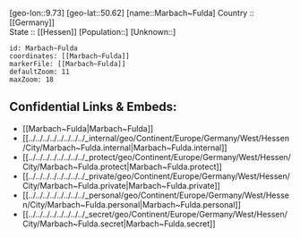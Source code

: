 ﻿---
location: [50.62,9.73] 
mapzoom: [7,12] 
mapmarker: city 
type: City
tags:
- geo/City


SpocWebEntityId: 32266
isDeleted: false
confidential: public

---
[geo-lon::9.73] 
[geo-lat::50.62] 
[name::Marbach~Fulda] 
Country :: [[Germany]]  
State :: [[Hessen]] 
[Population::] 
[Unknown::] 


```leaflet
id: Marbach~Fulda
coordinates: [[Marbach~Fulda]] 
markerFile: [[Marbach~Fulda]] 
defaultZoom: 11 
maxZoom: 18
```


## Confidential Links & Embeds: 
- [[Marbach~Fulda|Marbach~Fulda]]  
- [[../../../../../../../../_internal/geo/Continent/Europe/Germany/West/Hessen/City/Marbach~Fulda.internal|Marbach~Fulda.internal]] 
- [[../../../../../../../../_protect/geo/Continent/Europe/Germany/West/Hessen/City/Marbach~Fulda.protect|Marbach~Fulda.protect]] 
- [[../../../../../../../../_private/geo/Continent/Europe/Germany/West/Hessen/City/Marbach~Fulda.private|Marbach~Fulda.private]] 
- [[../../../../../../../../_personal/geo/Continent/Europe/Germany/West/Hessen/City/Marbach~Fulda.personal|Marbach~Fulda.personal]] 
- [[../../../../../../../../_secret/geo/Continent/Europe/Germany/West/Hessen/City/Marbach~Fulda.secret|Marbach~Fulda.secret]] 

